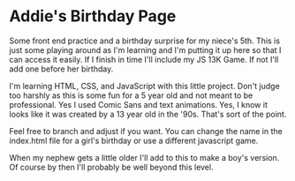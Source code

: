 # Addie's Birthday Page
Some front end practice and a birthday surprise for my niece's 5th. This is just some playing around as I'm learning and I'm putting it up here so that I can access it easily. If I finish in time I'll include my JS 13K Game. If not I'll add one before her birthday.

I'm learning HTML, CSS, and JavaScript with this little project. Don't judge too harshly as this is some fun for a 5 year old and not meant to be professional. Yes I used Comic Sans and text animations. Yes, I know it looks like it was created by a 13 year old in the '90s. That's sort of the point.

Feel free to branch and adjust if you want. You can change the name in the index.html file for a girl's birthday or use a different javascript game. 

When my nephew gets a little older I'll add to this to make a boy's version. Of course by then I'll probably be well beyond this level.
